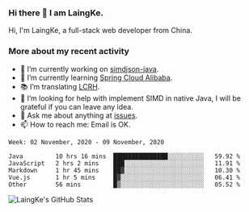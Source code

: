 ### Hi there 👋 I am LaingKe.

Hi, I'm LaingKe, a full-stack web developer from China.

### More about my recent activity

- 🔭 I’m currently working on [simdjson-java](https://github.com/laingke/simdjson-java).
- 🌱 I’m currently learning [Spring Cloud Alibaba](https://github.com/alibaba/spring-cloud-alibaba).
- :books: I’m translating [LCRH](https://github.com/LCTT/LCRH).
- 🤔 I’m looking for help with implement SIMD in native Java, I will be grateful if you can leave any idea.
- 💬 Ask me about anything at [issues](https://github.com/laingke/laingke/issues).
- 📫 How to reach me: Email is OK.

<!--START_SECTION:waka-->
```text
Week: 02 November, 2020 - 09 November, 2020

Java         10 hrs 16 mins  ███████████████░░░░░░░░░░   59.92 % 
JavaScript   2 hrs 2 mins    ███░░░░░░░░░░░░░░░░░░░░░░   11.91 % 
Markdown     1 hr 45 mins    ██▓░░░░░░░░░░░░░░░░░░░░░░   10.30 % 
Vue.js       1 hr 5 mins     █▓░░░░░░░░░░░░░░░░░░░░░░░   06.41 % 
Other        56 mins         █▒░░░░░░░░░░░░░░░░░░░░░░░   05.52 % 
```
<!--END_SECTION:waka-->

![LaingKe's GitHub Stats](https://github-readme-stats.vercel.app/api?username=laingke&show_icons=true&theme=nightowl&count_private=true)
